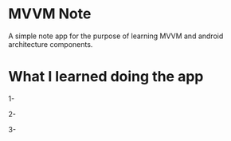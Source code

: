 # MVVM Note
A simple note app for the purpose of learning MVVM and android architecture components.

# What I learned doing the app

1-

2-

3-

